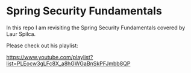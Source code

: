 # Spring Security Fundamentals

In this repo I am revisiting the Spring Security Fundamentals covered by Laur Spilca.

Please check out his playlist:

https://www.youtube.com/playlist?list=PLEocw3gLFc8X_a8hGWGaBnSkPFJmbb8QP
